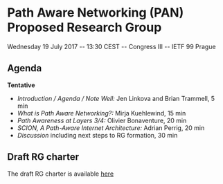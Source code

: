 Path Aware Networking (PAN) Proposed Research Group
===================================================

Wednesday 19 July 2017 -- 13:30 CEST -- Congress III -- IETF 99 Prague

Agenda
------

**Tentative**

- *Introduction / Agenda / Note Well:* Jen Linkova and Brian Trammell, 5 min
- *What is Path Aware Networking?:* Mirja Kuehlewind, 15 min
- *Path Awareness at Layers 3/4:* Olivier Bonaventure, 20 min
- *SCION, A Path-Aware Internet Architecture:* Adrian Perrig, 20 min
- *Discussion* including next steps to RG formation, 30 min

Draft RG charter
----------------

The draft RG charter is available [here](https://github.com/panrg/meeting-materials/blob/master/charter.md)